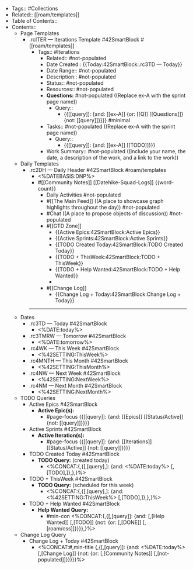 - Tags:: #Collections
- Related:: [[roam/templates]]
- Table of Contents::
- Contents::
    - Page Templates
        - .rcITER — Iterations Template #42SmartBlock #[[roam/templates]]
            - Tags:: #Iterations
                - Related:: #not-populated
                - Date Created:: {{Today:42SmartBlock:.rc3TD — Today}}
                - Date Range:: #not-populated
                - Description:: #not-populated
                - Status:: #not-populated
                - Resources:: #not-populated
                - **Questions:** #not-populated ((Replace ex-A with the sprint page name))
                    - Query::
                        - {{[[query]]: {and: [[ex-A]] {or: [[Q]] [[Questions]]}  {not: [[query]]}}}} #minimal
                - Tasks:: #not-populated ((Replace ex-A with the sprint page name))
                    - Query::
                        - {{[[query]]: {and: [[ex-A]] [[TODO]]}}}
                - Work Summary:: #not-populated ((Include your name, the date, a description of the work, and a link to the work))
    - Daily Templates
        - .rc2DH — Daily Header #42SmartBlock #roam/templates
            - <%DATEBASIS:DNP%>
            - #[[Community Notes]] [[Datehike-Squad-Logs]] {{word-count}}
                - Daily Activities #not-populated
                - #[[The Main Feed]] ((A place to showcase graph highlights throughout the day)) #not-populated
                - #Chat ((A place to propose objects of discussion)) #not-populated
                - #[[GTD Zone]]
                    - {{Active Epics:42SmartBlock:Active Epics}}
                    - {{Active Sprints:42SmartBlock:Active Sprints}}
                    - {{TODO Created Today:42SmartBlock:TODO Created Today}}
                    - {{TODO + ThisWeek:42SmartBlock:TODO + ThisWeek}}
                    - {{TODO + Help Wanted:42SmartBlock:TODO + Help Wanted}}
                    - 
                - #[[Change Log]]
                    - {{Change Log + Today:42SmartBlock:Change Log + Today}}
            - ---
    - Dates
        - .rc3TD — Today #42SmartBlock
            - <%DATE:today%>
        - .rc3TMRW — Tomorrow #42SmartBlock
            - <%DATE:tomorrow%>
        - .rc4WK — This Week #42SmartBlock
            - <%42SETTING:ThisWeek%>
        - .rc4MNTH — This Month #42SmartBlock
            - <%42SETTING:ThisMonth%>
        - .rc4NW — Next Week #42SmartBlock
            - <%42SETTING:NextWeek%>
        - .rc4NM — Next Month #42SmartBlock
            - <%42SETTING:NextMonth%>
    - TODO Queries
        - Active Epics #42SmartBlock
            - **Active Epic(s):**
                - #page-focus {{[[query]]: {and: [[Epics]] [[Status/Active]] {not: [[query]]}}}}
        - Active Sprints #42SmartBlock
            - **Active Iteration(s):**
                - #page-focus {{[[query]]: {and: [[Iterations]] [[Status/Active]] {not: [[query]]}}}}
        - TODO Created Today #42SmartBlock
            - **TODO Query:** (created today)
                - <%CONCAT:{,{[,[query],]: {and: <%DATE:today%> [,[TODO],]},},}%>
        - TODO + ThisWeek #42SmartBlock
            - **TODO Query:** (scheduled for this week)
                - <%CONCAT:{,{[,[query],]: {and: <%42SETTING:ThisWeek%> [,[TODO],]},},}%>
        - TODO + Help Wanted #42SmartBlock
            - **Help Wanted Query:**
                - #min-con <%CONCAT:{,{[,[query]]: {and: [,[Help Wanted]] [,[TODO]] {not: {or: [,[DONE]] [,[roam/css]]}}}},}%>
    - Change Log Query
        - Change Log + Today #42SmartBlock
            - <%CONCAT:#,min-title {,{[,[query]]: {and: <%DATE:today%> [,[Change Log]] {not: {or: [,[Community Notes]] [,[not-populated]]}}}}}%>
